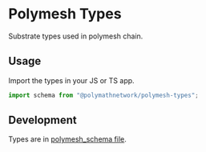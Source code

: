 # Polymesh Types

Substrate types used in polymesh chain.


## Usage

Import the types in your JS or TS app.

```ts
import schema from "@polymathnetwork/polymesh-types";
```

## Development

Types are in [polymesh_schema file](./polymesh_schema.json).

